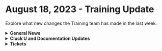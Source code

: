 # August 18, 2023 - Training Update

Explore what new changes the Training team has made in the last week.

<details>

<summary><strong>General News</strong></summary>

* Shout out to all the customers who gave education feedback this week! One highlight is more content on creating tasks using small sub-workflows to speed up automation building. More to come!
* [We've updated the times on our Rewst 104 \~ 106 training to give a 15-minute break between](https://calendly.com/cluck-u):
  * Mondays: Rewst 101 @ 12pm EST + Rewst 104 @ 1:15pm EST
  * Tuesdays: Rewst 102 @ 12pm EST + Rewst 105 @ 1:15pm EST
  * Wednesdays: Rewst 103 @ 12pm EST + Rewst 106 @ 1:15pm EST
  * Thursdays: ROC AMA @ 12pm EST
* Join us in our new [Cluck-U Discord channel](https://discord.com/channels/936789089703845988/1121465945295167588) if you have any questions, comments, or concerns!
* The [ROC Open Mic link has been added to the Open Mic page](../../roc-open-mics/) and included in the Navigation under "Additional Resources."

</details>

<details>

<summary><strong>Cluck U and Documentation Updates</strong></summary>

**Cluck University**

* Added the [Rewst 106 video](broken-reference).
* Added Resource and Documentation links to [Rewst 102 \~ 106 pages](../../../cluck-university/rewst-foundations/).
* Updated steps on [Rewst 104 page](broken-reference) based on feedback.

**Documentation**

* [Open Mic - August 11th Video and Page Added](../../roc-open-mics/2023-roc-open-mics/august-11th-2023-if-you-smell-what-the-roc-is-cooking.md)
* Created a [Microsoft Azure Actions Page](../../../documentation/integrations/individual-integration-documentation/cloud/microsoft-cloud-integration-bundle/microsoft-azure/azure-actions.md) and [Enhanced Setup instructions](../../../documentation/integrations/individual-integration-documentation/cloud/microsoft-cloud-integration-bundle/microsoft-azure/microsoft-azure-integration-setup.md).
* Added a new consolidated [Microsoft CSP Integration Setup page](../../../documentation/integrations/individual-integration-documentation/cloud/microsoft-cloud-integration-bundle/microsoft-csp/microsoft-csp-integration-setup.md).
* Consolidated the [Microsoft Graph integration setup page](../../../documentation/integrations/individual-integration-documentation/cloud/microsoft-cloud-integration-bundle/microsoft-graph/microsoft-graph-integration-setup.md), added an [Actions page](../../../documentation/integrations/individual-integration-documentation/cloud/microsoft-cloud-integration-bundle/microsoft-graph/graph-actions.md), and enhanced the [Graph Subscriptions page](../../../documentation/integrations/individual-integration-documentation/cloud/microsoft-cloud-integration-bundle/microsoft-graph/microsoft-graph-subscriptions.md).
* Completely reworked the [Best Practices for Microsoft Integrations](../../../documentation/integrations/individual-integration-documentation/cloud/microsoft-cloud-integration-bundle/authorization-best-practices.md) and [Common Issues with Microsoft Integrations pages](../../../documentation/integrations/individual-integration-documentation/cloud/microsoft-cloud-integration-bundle/common-issues-with-microsoft-bundle/).
* Updated the [Auvik Integration setup page](../../../documentation/integrations/individual-integration-documentation/rmm/auvik/auvik-integration-setup.md) and added a [Actions & Endpoints](../../../documentation/integrations/individual-integration-documentation/rmm/auvik/actions-and-endpoints.md) page.
* Updates and Fixes
  * Updated the top and left navigation for clarity + updated some text on the front page.
  * Updated the Rewst Powershell xml download link on the [Kaseya VSA Integration setup page](../../../documentation/integrations/individual-integration-documentation/rmm/kaseya-vsa/).
  * Updated [ConnectWise Manage Integration Setup](../../../documentation/integrations/individual-integration-documentation/psa/connectwise-manage/connectwise-integration-setup.md) and [Pod Configuration](../../../documentation/integrations/individual-integration-documentation/psa/connectwise-manage/pod-configuration.md) pages.
  * Update the[ Rewst Script Run file on the Datto RMM Integration Setup page](../../../documentation/integrations/individual-integration-documentation/rmm/datto-rmm/datto-rmm-integration-setup.md).
  * Added Auth Server Hostname information in the [Halo PSA Integration setup page](../../../documentation/integrations/psa/halopsa/halo-integration-setup.md).
  * Updated the [Organization Variables](../../../documentation/user-management/organization-variables.md) list.
  * Various spelling issues were fixed [SonicWall Integration Page](../../../documentation/integrations/individual-integration-documentation/security/sonicwall-nsm/sonicwall-integration-setup.md).
  * Updated [Jinja Filters page](../../../documentation/jinja/list-of-jinja-filters.md).

</details>

<details>

<summary><strong>Tickets</strong></summary>

With the ROC now using Halo for their ticketing system, this is when you should find a ticket created for you!

* [ ] A discussion with a ROC engineer that doesn't result in a fix on first discussion
* [ ] If you have a call to troubleshoot, create workflows or other ROC work
* [ ] For all onboarding or expansion work
* [ ] If a call results in a new workflow idea or request

If you'd like to manually create a ticket yourself, review the "Rewst Support" section at the bottom of this page.

</details>
